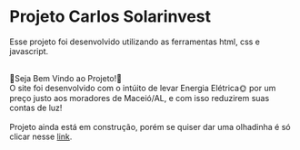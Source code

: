# Projeto Carlos Solarinvest<br>
Esse projeto foi desenvolvido utilizando as ferramentas html, css e javascript.<br><br>

👋Seja Bem Vindo ao Projeto!👋<br>
O site foi desenvolvido com o intúito de levar Energia Elétrica🌞 por um preço justo aos moradores de Maceió/AL, e com isso reduzirem suas contas de luz!<br><br>
Projeto ainda está em construção, porém se quiser dar uma olhadinha é só clicar nesse <a href="https://artuurlz.github.io/carlos-solarinvest/" target="_blank">link</a>.
